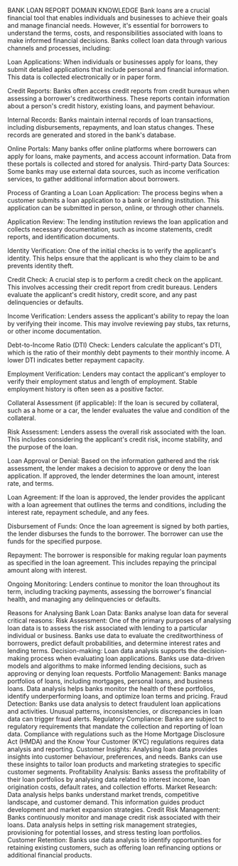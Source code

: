 BANK LOAN REPORT
DOMAIN KNOWLEDGE
Bank loans are a crucial financial tool that enables individuals and businesses to achieve their goals and manage financial needs. However, it's essential for borrowers to understand the terms, costs, and responsibilities associated with loans to make informed financial decisions.
Banks collect loan data through various channels and processes, including:

Loan Applications: When individuals or businesses apply for loans, they submit detailed applications that include personal and financial information. This data is collected electronically or in paper form.

Credit Reports: Banks often access credit reports from credit bureaus when assessing a borrower's creditworthiness. These reports contain information about a person's credit history, existing loans, and payment behaviour.

Internal Records: Banks maintain internal records of loan transactions, including disbursements, repayments, and loan status changes. These records are generated and stored in the bank's database.

Online Portals: Many banks offer online platforms where borrowers can apply for loans, make payments, and access account information. Data from these portals is collected and stored for analysis.
Third-party Data Sources: Some banks may use external data sources, such as income verification services, to gather additional information about borrowers.

Process of Granting a Loan
Loan Application:
The process begins when a customer submits a loan application to a bank or lending institution. This application can be submitted in person, online, or through other channels.

Application Review:
The lending institution reviews the loan application and collects necessary documentation, such as income statements, credit reports, and identification documents.


Identity Verification:
One of the initial checks is to verify the applicant's identity. This helps ensure that the applicant is who they claim to be and prevents identity theft.

Credit Check:
A crucial step is to perform a credit check on the applicant. This involves accessing their credit report from credit bureaus. Lenders evaluate the applicant's credit history, credit score, and any past delinquencies or defaults.

Income Verification:
Lenders assess the applicant's ability to repay the loan by verifying their income. This may involve reviewing pay stubs, tax returns, or other income documentation.

Debt-to-Income Ratio (DTI) Check:
Lenders calculate the applicant's DTI, which is the ratio of their monthly debt payments to their monthly income. A lower DTI indicates better repayment capacity.

Employment Verification:
Lenders may contact the applicant's employer to verify their employment status and length of employment. Stable employment history is often seen as a positive factor.

Collateral Assessment (if applicable):
If the loan is secured by collateral, such as a home or a car, the lender evaluates the value and condition of the collateral.

Risk Assessment:
Lenders assess the overall risk associated with the loan. This includes considering the applicant's credit risk, income stability, and the purpose of the loan.

Loan Approval or Denial: 
Based on the information gathered and the risk assessment, the lender makes a decision to approve or deny the loan application. If approved, the lender determines the loan amount, interest rate, and terms.

Loan Agreement: 
If the loan is approved, the lender provides the applicant with a loan agreement that outlines the terms and conditions, including the interest rate, repayment schedule, and any fees.

Disbursement of Funds: 
Once the loan agreement is signed by both parties, the lender disburses the funds to the borrower. The borrower can use the funds for the specified purpose.

Repayment: 
The borrower is responsible for making regular loan payments as specified in the loan agreement. This includes repaying the principal amount along with interest.

Ongoing Monitoring: 
Lenders continue to monitor the loan throughout its term, including tracking payments, assessing the borrower's financial health, and managing any delinquencies or defaults.

Reasons for Analysing Bank Loan Data:
Banks analyse loan data for several critical reasons:
Risk Assessment: One of the primary purposes of analysing loan data is to assess the risk associated with lending to a particular individual or business. Banks use data to evaluate the creditworthiness of borrowers, predict default probabilities, and determine interest rates and lending terms.
Decision-making: Loan data analysis supports the decision-making process when evaluating loan applications. Banks use data-driven models and algorithms to make informed lending decisions, such as approving or denying loan requests.
Portfolio Management: Banks manage portfolios of loans, including mortgages, personal loans, and business loans. Data analysis helps banks monitor the health of these portfolios, identify underperforming loans, and optimize loan terms and pricing.
Fraud Detection: Banks use data analysis to detect fraudulent loan applications and activities. Unusual patterns, inconsistencies, or discrepancies in loan data can trigger fraud alerts.
Regulatory Compliance: Banks are subject to regulatory requirements that mandate the collection and reporting of loan data. Compliance with regulations such as the Home Mortgage Disclosure Act (HMDA) and the Know Your Customer (KYC) regulations requires data analysis and reporting.
Customer Insights: Analysing loan data provides insights into customer behaviour, preferences, and needs. Banks can use these insights to tailor loan products and marketing strategies to specific customer segments.
Profitability Analysis: Banks assess the profitability of their loan portfolios by analysing data related to interest income, loan origination costs, default rates, and collection efforts.
Market Research: Data analysis helps banks understand market trends, competitive landscape, and customer demand. This information guides product development and market expansion strategies.
Credit Risk Management: Banks continuously monitor and manage credit risk associated with their loans. Data analysis helps in setting risk management strategies, provisioning for potential losses, and stress testing loan portfolios.
Customer Retention: Banks use data analysis to identify opportunities for retaining existing customers, such as offering loan refinancing options or additional financial products.

